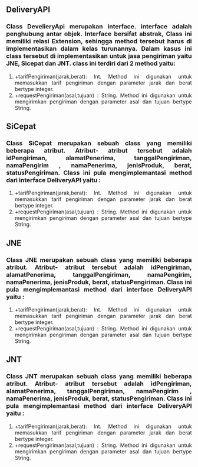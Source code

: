## DeliveryAPI

<h3 style="text-align: justify">
Class DevelieryApi merupakan interface. interface adalah penghubung antar objek. Interface bersifat abstrak, Class ini memiliki relasi Extension, sehingga method tersebut harus di implementasikan dalam kelas turunannya. Dalam kasus ini class tersebut di implementasikan untuk jasa pengiriman yaitu JNE, Sicepat dan JNT. class ini terdiri dari 2 method yaitu: </h3>
<ol style="text-align: justify">
  <li>+tarifPengiriman(jarak,berat): Int. Method ini digunakan untuk memasukkan tarif pengiriman dengan parameter jarak dan berat bertype integer.</li>
  <li>+requestPengiriman(asal,tujuan) : String. Method ini digunakan untuk mengirimkan pengiriman dengan parameter asal dan tujuan bertype String.</li>
</ol>

## SiCepat

<h3 style="text-align: justify">
Class SiCepat merupakan sebuah class yang memiliki beberapa atribut. Atribut- atribut tersebut adalah idPengiriman, alamatPenerima, tanggalPengiriman, namaPengirim , namaPenerima, jenisProduk, berat, statusPengiriman. Class ini pula mengimplemantasi method dari interface DeliveryAPI yaitu :</h3>
<ol style="text-align: justify">
  <li>+tarifPengiriman(jarak,berat): Int. Method ini digunakan untuk memasukkan tarif pengiriman dengan parameter jarak dan berat bertype integer.</li>
  <li>+requestPengiriman(asal,tujuan) : String. Method ini digunakan untuk mengirimkan pengiriman dengan parameter asal dan tujuan bertype String.</li>
</ol>

## JNE

<h3 style="text-align: justify">
Class JNE merupakan sebuah class yang memiliki beberapa atribut. Atribut- atribut tersebut adalah idPengiriman, alamatPenerima, tanggalPengiriman, namaPengirim, namaPenerima, jenisProduk, berat, statusPengiriman. Class ini pula mengimplemantasi method dari interface DeliveryAPI yaitu :</h3>
<ol style="text-align: justify">
  <li>+tarifPengiriman(jarak,berat): Int. Method ini digunakan untuk memasukkan tarif pengiriman dengan parameter jarak dan berat bertype integer.</li>
  <li>+requestPengiriman(asal,tujuan) : String. Method ini digunakan untuk mengirimkan pengiriman dengan parameter asal dan tujuan bertype String.</li>
</ol>

## JNT

<h3 style="text-align: justify">
Class JNT merupakan sebuah class yang memiliki beberapa atribut. Atribut- atribut tersebut adalah idPengiriman, alamatPenerima, tanggalPengiriman, namaPengirim , namaPenerima, jenisProduk, berat, statusPengiriman. Class ini pula mengimplemantasi method dari interface DeliveryAPI yaitu :</h3>
<ol style="text-align: justify">
  <li>+tarifPengiriman(jarak,berat): Int. Method ini digunakan untuk memasukkan tarif pengiriman dengan parameter jarak dan berat bertype integer.</li>
  <li>+requestPengiriman(asal,tujuan) : String. Method ini digunakan untuk mengirimkan pengiriman dengan parameter asal dan tujuan bertype String.</li>
</ol>
